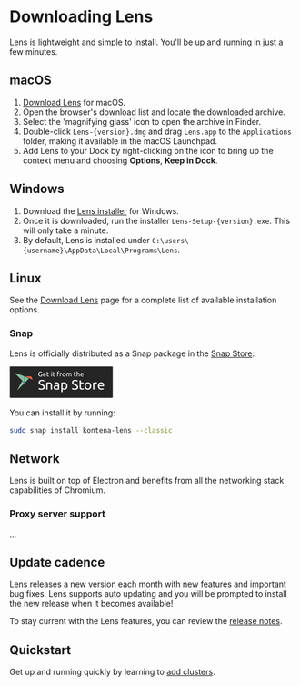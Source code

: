 # Downloading Lens

Lens is lightweight and simple to install. You'll be up and running in just a few minutes.


## macOS

1. [Download Lens](https://github.com/lensapp/lens/releases) for macOS.
2. Open the browser's download list and locate the downloaded archive.
3. Select the 'magnifying glass' icon to open the archive in Finder.
4. Double-click `Lens-{version}.dmg` and drag `Lens.app` to the `Applications` folder, making it available in the macOS Launchpad.
5. Add Lens to your Dock by right-clicking on the icon to bring up the context menu and choosing **Options**, **Keep in Dock**.


## Windows

1. Download the [Lens installer](https://github.com/lensapp/lens/releases) for Windows.
2. Once it is downloaded, run the installer `Lens-Setup-{version}.exe`. This will only take a minute.
3. By default, Lens is installed under `C:\users\{username}\AppData\Local\Programs\Lens`.


## Linux

See the [Download Lens](https://github.com/lensapp/lens/releases) page for a complete list of available installation options.


### Snap

Lens is officially distributed as a Snap package in the [Snap Store](https://snapcraft.io/store):

[![Get it from the Snap Store](images/snap-store.png)](https://snapcraft.io/kontena-lens)

You can install it by running:

```bash
sudo snap install kontena-lens --classic
```


## Network

Lens is built on top of Electron and benefits from all the networking stack capabilities of Chromium. 


### Proxy server support

...


## Update cadence

Lens releases a new version each month with new features and important bug fixes. Lens supports auto updating and you will be prompted to install the new release when it becomes available!

To stay current with the Lens features, you can review the [release notes](https://github.com/lensapp/lens/releases).


## Quickstart

Get up and running quickly by learning to [add clusters](/clusters/add-cluster/).